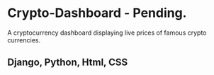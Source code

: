 # Crypto-Dashboard - Pending.
A cryptocurrency dashboard displaying live prices of famous crypto currencies.
## Django, Python, Html, CSS
